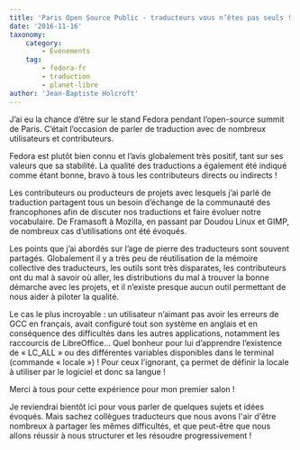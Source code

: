 ```yaml
---
title: 'Paris Open Source Public - traducteurs vous n’êtes pas seuls !'
date: '2016-11-16'
taxonomy:
    category:
        - Événements
    tag:
        - fedora-fr
        - traduction
        - planet-libre
author: 'Jean-Baptiste Holcroft'
---
```


J’ai eu la chance d’être sur le stand Fedora pendant l’open-source summit de Paris. C’était l’occasion de parler de traduction avec de nombreux utilisateurs et contributeurs.

Fedora est plutôt bien connu et l’avis globalement très positif, tant sur ses valeurs que sa stabilité. La qualité des traductions a également été indiqué comme étant bonne, bravo à tous les contributeurs directs ou indirects !

Les contributeurs ou producteurs de projets avec lesquels j’ai parlé de traduction partagent tous un besoin d’échange de la communauté des francophones afin de discuter nos traductions et faire évoluer notre vocabulaire. De Framasoft à Mozilla, en passant par Doudou Linux et GIMP, de nombreux cas d’utilisations ont été évoqués.

Les points que j’ai abordés sur l’age de pierre des traducteurs sont souvent partagés. Globalement il y a très peu de réutilisation de la mémoire collective des traducteurs, les outils sont très disparates, les contributeurs ont du mal à savoir où aller, les distributions du mal à trouver la bonne démarche avec les projets, et il n’existe presque aucun outil permettant de nous aider à piloter la qualité.

Le cas le plus incroyable : un utilisateur n’aimant pas avoir les erreurs de GCC en français, avait configuré tout son système en anglais et en conséquence des difficultés dans les autres applications, notamment les raccourcis de LibreOffice… Quel bonheur pour lui d’apprendre l’existence de « LC_ALL » ou des différentes variables disponibles dans le terminal (commande « locale ») ! Pour ceux l’ignorant, ça permet de définir la locale à utiliser par le logiciel et donc sa langue !

Merci à tous pour cette expérience pour mon premier salon !

Je reviendrai bientôt ici pour vous parler de quelques sujets et idées évoqués. Mais sachez collègues traducteurs que nous avons l'air d'être nombreux à partager les mêmes difficultés, et que peut-être que nous allons réussir à nous structurer et les résoudre progressivement !
